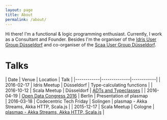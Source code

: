 ```yaml
---
layout: page
title: About
permalink: /about/
---
```


Hi there! I'm a functional & logic programming enthusiast. Currently, I work as a Consultant and Founder. Besides I'm the organiser of the [Idris User Group Düsseldorf](https://www.meetup.com/de-DE/Idris-User-Group-Dusseldorf/) and co-organiser of the [Scaa User Group Düsseldorf](https://www.meetup.com/de-DE/Scala-User-Group-Dusseldorf/).

# Talks


| Date       | Venue        | Location   | Talk |
|------------|--------------|------------|
| 2016-02-17 | Idris Meetup | Düsseldorf | Type-calculating functions |
| 2016-10-12 | Scala Meetup | Düsseldorf | [ADTs and Typeclasses]( http://janschulte.com/2016-10-12-adts-typeclasses-scala/#/) |
| 2016-04-19 | [Open Data Congress 2016](https://www.bmwi.de/Redaktion/DE/Bildergalerie/2016/20160419-zypries-open-data-kongress.html) | Berlin | Presentation of plasmap  
| 2016-03-18 | Codecentric Tech Friday | Solingen | plasmap - Akka Streams, Akka HTTP, Scala.js |
| 2015-12-17 | Scala Meetup | Cologne | [plasmap - Akka Streams, Akka HTTP, Scala.js](https://www.meetup.com/de-DE/Scala-User-Group-Koln-Bonn/events/225774642/) |
